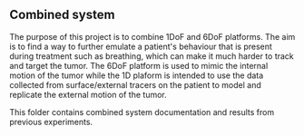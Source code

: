 ## Combined system
The purpose of this project is to combine 1DoF and 6DoF platforms. The aim is to find a way to further emulate a patient's behaviour that is present during treatment such as breathing, which can make it much harder to track and target the tumor. The 6DoF platform is used to mimic the internal motion of the tumor while the 1D plaform is intended to use the data collected from surface/external tracers on the patient to model and replicate the external motion of the tumor. 

This folder contains combined system documentation and results from previous experiments. 
